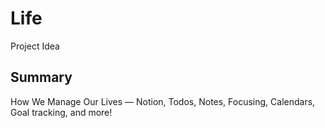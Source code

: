 # Life
Project Idea

## Summary
How We Manage Our Lives — Notion, Todos, Notes, Focusing, Calendars, Goal tracking, and more!
